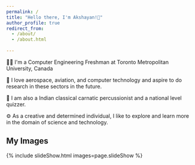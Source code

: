 ```yaml
---
permalink: /
title: "Hello there, I'm Akshayan!👋"
author_profile: true
redirect_from: 
  - /about/
  - /about.html
  
---
```


👨‍💻 I'm a Computer Engineering Freshman at Toronto Metropolitan University, Canada

🚀 I love aerospace, aviation, and computer technology and aspire to do research in these sectors in the future.

🎵 I am also a Indian classical carnatic percussionist and a national level quizzer.

⚙️ As a creative and determined individual, I like to explore and learn more in the domain of science and technology.

## My Images
   {% include slideShow.html 
  images=page.slideShow %}


